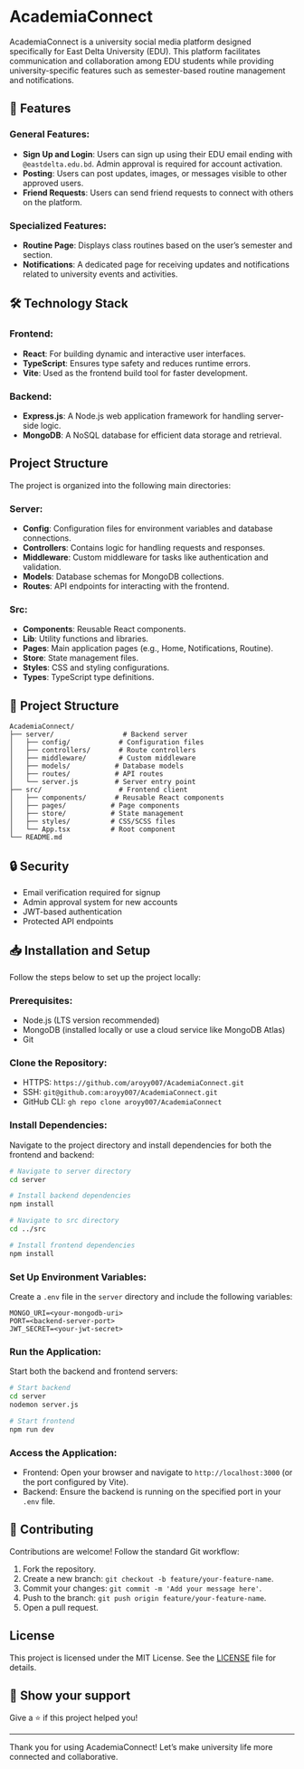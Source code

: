 # AcademiaConnect

AcademiaConnect is a university social media platform designed specifically for East Delta University (EDU). This platform facilitates communication and collaboration among EDU students while providing university-specific features such as semester-based routine management and notifications.

## 🎯 Features

### General Features:
- **Sign Up and Login**: Users can sign up using their EDU email ending with `@eastdelta.edu.bd`. Admin approval is required for account activation.
- **Posting**: Users can post updates, images, or messages visible to other approved users.
- **Friend Requests**: Users can send friend requests to connect with others on the platform.

### Specialized Features:
- **Routine Page**: Displays class routines based on the user’s semester and section.
- **Notifications**: A dedicated page for receiving updates and notifications related to university events and activities.

## 🛠️ Technology Stack

### Frontend:
- **React**: For building dynamic and interactive user interfaces.
- **TypeScript**: Ensures type safety and reduces runtime errors.
- **Vite**: Used as the frontend build tool for faster development.

### Backend:
- **Express.js**: A Node.js web application framework for handling server-side logic.
- **MongoDB**: A NoSQL database for efficient data storage and retrieval.

## Project Structure

The project is organized into the following main directories:

### Server:
- **Config**: Configuration files for environment variables and database connections.
- **Controllers**: Contains logic for handling requests and responses.
- **Middleware**: Custom middleware for tasks like authentication and validation.
- **Models**: Database schemas for MongoDB collections.
- **Routes**: API endpoints for interacting with the frontend.

### Src:
- **Components**: Reusable React components.
- **Lib**: Utility functions and libraries.
- **Pages**: Main application pages (e.g., Home, Notifications, Routine).
- **Store**: State management files.
- **Styles**: CSS and styling configurations.
- **Types**: TypeScript type definitions.

## 📂 Project Structure

```
AcademiaConnect/
├── server/                 # Backend server
│   ├── config/            # Configuration files
│   ├── controllers/       # Route controllers
│   ├── middleware/        # Custom middleware
│   ├── models/           # Database models
│   ├── routes/           # API routes
│   └── server.js         # Server entry point
├── src/                   # Frontend client
│   ├── components/       # Reusable React components
│   ├── pages/           # Page components
│   ├── store/           # State management
│   ├── styles/          # CSS/SCSS files
│   └── App.tsx          # Root component
└── README.md
```

## 🔒 Security

- Email verification required for signup
- Admin approval system for new accounts
- JWT-based authentication
- Protected API endpoints

## 📥 Installation and Setup

Follow the steps below to set up the project locally:

### Prerequisites:
- Node.js (LTS version recommended)
- MongoDB (installed locally or use a cloud service like MongoDB Atlas)
- Git

### Clone the Repository:
- HTTPS: `https://github.com/aroyy007/AcademiaConnect.git`
- SSH: `git@github.com:aroyy007/AcademiaConnect.git`
- GitHub CLI: `gh repo clone aroyy007/AcademiaConnect`

### Install Dependencies:
Navigate to the project directory and install dependencies for both the frontend and backend:
```bash
# Navigate to server directory
cd server

# Install backend dependencies
npm install

# Navigate to src directory
cd ../src

# Install frontend dependencies
npm install
```

### Set Up Environment Variables:
Create a `.env` file in the `server` directory and include the following variables:
```
MONGO_URI=<your-mongodb-uri>
PORT=<backend-server-port>
JWT_SECRET=<your-jwt-secret>
```

### Run the Application:
Start both the backend and frontend servers:
```bash
# Start backend
cd server
nodemon server.js

# Start frontend
npm run dev
```

### Access the Application:
- Frontend: Open your browser and navigate to `http://localhost:3000` (or the port configured by Vite).
- Backend: Ensure the backend is running on the specified port in your `.env` file.

## 🤝 Contributing

Contributions are welcome! Follow the standard Git workflow:
1. Fork the repository.
2. Create a new branch: `git checkout -b feature/your-feature-name`.
3. Commit your changes: `git commit -m 'Add your message here'`.
4. Push to the branch: `git push origin feature/your-feature-name`.
5. Open a pull request.

## License

This project is licensed under the MIT License. See the [LICENSE](LICENSE) file for details.

## 🌟 Show your support

Give a ⭐️ if this project helped you!

---

Thank you for using AcademiaConnect! Let’s make university life more connected and collaborative.

